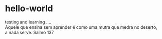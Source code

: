 # hello-world
testing and learning ....     
Aquele que ensina sem aprender é como uma mutra que medra no deserto, a nada serve. Salmo 137
